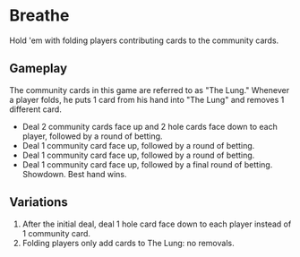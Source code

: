# Breathe

Hold 'em with folding players contributing cards to the community cards.

## Gameplay

The community cards in this game are referred to as "The Lung." Whenever a player folds, he puts 1 card from his hand into "The Lung" and removes 1 different card.

* Deal 2 community cards face up and 2 hole cards face down to each player, followed by a round of betting.
* Deal 1 community card face up, followed by a round of betting.
* Deal 1 community card face up, followed by a round of betting.
* Deal 1 community card face up, followed by a final round of betting. Showdown. Best hand wins.

## Variations
1. After the initial deal, deal 1 hole card face down to each player instead of 1 community card.
2. Folding players only add cards to The Lung: no removals.
